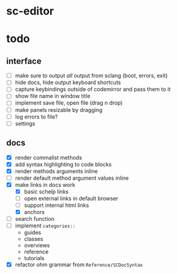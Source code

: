 # sc-editor

# todo

## interface
- [ ] make sure to output _all_ output from sclang (boot, errors, exit)
- [ ] hide docs, hide output keyboard shortcuts
- [ ] capture keybindings outside of codemirror and pass them to it
- [ ] show file name in window title
- [ ] implement save file, open file (drag n drop)
- [ ] make panels resizable by dragging
- [ ] log errors to file?
- [ ] settings

## docs
- [x] render commalist methods
- [x] add syntax highlighting to code blocks
- [x] render methods arguments inline
- [ ] render default method argument values inline
- [x] make links in docs work
  - [x] basic schelp links
  - [ ] open external links in default browser
  - [ ] support internal html links
  - [x] anchors
- [ ] search function
- [ ] implement `categories::`
    * guides
    * classes
    * overviews
    * reference
    * tutorials
- [x] refactor ohm grammar from `Reference/SCDocSyntax`

